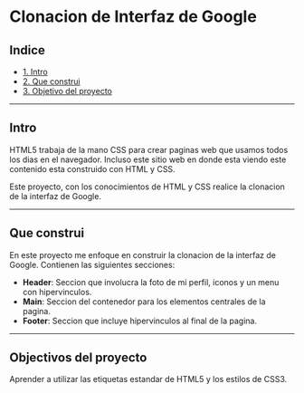 # Clonacion de Interfaz de Google


## Indice 
* [1. Intro]([https://github.com/Nelly-Castillo/copiaGoogle/edit/main/README.md#intro](https://github.com/Nelly-Castillo/copiaGoogle/blob/main/README.md#intro))
* [2. Que construi](https://github.com/Nelly-Castillo/copiaGoogle/edit/main/README.md#que-construi)
* [3. Objetivo del proyecto](https://github.com/Nelly-Castillo/copiaGoogle/edit/main/README.md#objectivos-del-proyecto)
****
## Intro 

HTML5 trabaja de la mano CSS para crear paginas web que usamos todos los dias en el navegador. Incluso este sitio web en donde esta viendo este contenido esta construido con HTML y CSS.

Este proyecto, con los conocimientos de HTML y CSS realice la clonacion de la interfaz de Google.
****
## Que construi 

En este proyecto me enfoque en construir la clonacion de la interfaz de Google. Contienen las siguientes secciones:

* **Header**: Seccion que involucra la foto de mi perfil, iconos y un menu con hipervinculos. 
*  **Main**: Seccion del contenedor para los elementos centrales de la pagina.
*  **Footer**: Seccion que incluye hipervinculos al final de la pagina. 

****
## Objectivos del proyecto
Aprender a utilizar las etiquetas estandar de HTML5 y los estilos de CSS3. 
